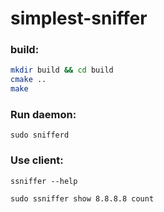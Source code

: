 # simplest-sniffer

### build:
```bash
mkdir build && cd build
cmake ..
make
```
### Run daemon:
```sudo snifferd```
### Use client:
```ssniffer --help```

```sudo ssniffer show 8.8.8.8 count```

